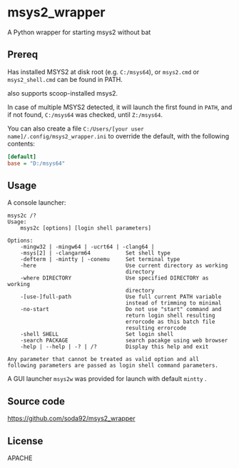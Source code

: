 # msys2_wrapper

A Python wrapper for starting msys2 without bat

## Prereq

Has installed MSYS2 at disk root (e.g. `C:/msys64`), or `msys2.cmd` or `msys2_shell.cmd` can be found in PATH.

also supports scoop-installed msys2.

In case of multiple MSYS2 detected, it will launch the first found in `PATH`, and if not found, `C:/msys64` was checked, until `Z:/msys64`.

You can also create a file `C:/Users/[your user name]/.config/msys2_wrapper.ini` to override the default, with the following contents:
```ini
[default]
base = "D:/msys64"
```

## Usage

A console launcher:

```
msys2c /?
Usage:
    msys2c [options] [login shell parameters]

Options:
    -mingw32 | -mingw64 | -ucrt64 | -clang64 |
    -msys[2] | -clangarm64           Set shell type
    -defterm | -mintty | -conemu     Set terminal type
    -here                            Use current directory as working
                                     directory
    -where DIRECTORY                 Use specified DIRECTORY as working
                                     directory
    -[use-]full-path                 Use full current PATH variable
                                     instead of trimming to minimal
    -no-start                        Do not use "start" command and
                                     return login shell resulting
                                     errorcode as this batch file
                                     resulting errorcode
    -shell SHELL                     Set login shell
    -search PACKAGE                  search pacakge using web browser
    -help | --help | -? | /?         Display this help and exit

Any parameter that cannot be treated as valid option and all
following parameters are passed as login shell command parameters.
```

A GUI launcher `msys2w` was provided for launch with default `mintty` .

## Source code

<https://github.com/soda92/msys2_wrapper>

## License

APACHE